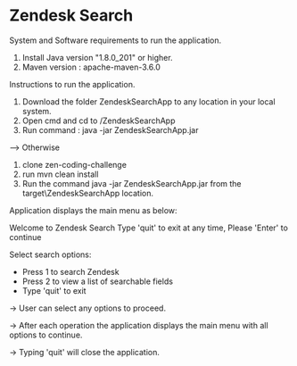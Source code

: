 # Zendesk Search
System and Software requirements to run the application.
1. Install Java version "1.8.0_201" or higher.
2. Maven version : apache-maven-3.6.0

Instructions to run the application.
1. Download the folder ZendeskSearchApp to any location in your local system.
2. Open cmd and cd to <path>/ZendeskSearchApp
3. Run command :  java -jar ZendeskSearchApp.jar
 
--> Otherwise  
1. clone zen-coding-challenge 
2. run mvn clean install
3. Run the command java -jar ZendeskSearchApp.jar from the target\ZendeskSearchApp location.
 
  
Application displays the main menu as below:

 Welcome to Zendesk Search
 Type 'quit' to exit at any time, Please 'Enter' to continue

 Select search options:
 * Press 1 to search Zendesk
 * Press 2 to view a list of searchable fields
 * Type 'quit' to exit

-> User can select any options to proceed.

-> After each operation the application displays the main menu with all options to continue.

-> Typing 'quit' will close the application.

